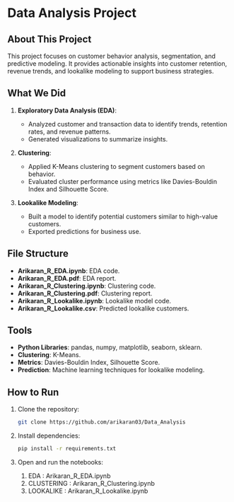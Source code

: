 # Data Analysis Project

## About This Project

This project focuses on customer behavior analysis, segmentation, and predictive modeling. It provides actionable insights into customer retention, revenue trends, and lookalike modeling to support business strategies.

## What We Did

1. **Exploratory Data Analysis (EDA)**: 
   - Analyzed customer and transaction data to identify trends, retention rates, and revenue patterns.
   - Generated visualizations to summarize insights.

2. **Clustering**: 
   - Applied K-Means clustering to segment customers based on behavior.
   - Evaluated cluster performance using metrics like Davies-Bouldin Index and Silhouette Score.

3. **Lookalike Modeling**: 
   - Built a model to identify potential customers similar to high-value customers.
   - Exported predictions for business use.

## File Structure

- **Arikaran_R_EDA.ipynb**: EDA code.
- **Arikaran_R_EDA.pdf**: EDA report.
- **Arikaran_R_Clustering.ipynb**: Clustering code.
- **Arikaran_R_Clustering.pdf**: Clustering report.
- **Arikaran_R_Lookalike.ipynb**: Lookalike model code.
- **Arikaran_R_Lookalike.csv**: Predicted lookalike customers.

## Tools

- **Python Libraries**: pandas, numpy, matplotlib, seaborn, sklearn.
- **Clustering**: K-Means.
- **Metrics**: Davies-Bouldin Index, Silhouette Score.
- **Prediction**: Machine learning techniques for lookalike modeling.

## How to Run

1. Clone the repository:
   ```bash
   git clone https://github.com/arikaran03/Data_Analysis
   ```

2. Install dependencies:
   ```bash
   pip install -r requirements.txt
   ```

3. Open and run the notebooks:
    1. EDA : Arikaran_R_EDA.ipynb
    2. CLUSTERING : Arikaran_R_Clustering.ipynb
    3. LOOKALIKE : Arikaran_R_Lookalike.ipynb

